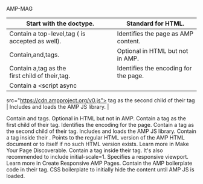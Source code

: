 AMP-MAG

| Start with the  doctype.                                                      	| Standard for HTML.                     	|
|-------------------------------------------------------------------------------	|----------------------------------------	|
| Contain a top-level,tag ( is accepted as well).                               	| Identifies the page as AMP content.    	|
| Contain,and,tags.                                                             	| Optional in HTML but not in AMP.       	|
| Contain a,tag as the<br /> first child of their,tag.                            | Identifies the encoding for the page.  	|
| Contain a <script async 
src="https://cdn.ampproject.org/v0.js">
</script> tag as the second child of their <head>tag  	                          | Includes and loads the AMP JS library. 	|
  
  
  
  

  
Contain <head> and <body> tags.	Optional in HTML but not in AMP.
Contain a <meta charset="utf-8"> tag as the first child of their <head> tag.	Identifies the encoding for the page.
Contain a <script async src="https://cdn.ampproject.org/v0.js"></script> tag as the second child of their <head> tag.	Includes and loads the AMP JS library.
Contain a <link rel="canonical" href="$SOME_URL"> tag inside their <head>.	Points to the regular HTML version of the AMP HTML document or to itself if no such HTML version exists. Learn more in Make Your Page Discoverable.
Contain a <meta name="viewport" content="width=device-width,minimum-scale=1"> tag inside their <head> tag. It's also recommended to include initial-scale=1.	Specifies a responsive viewport. Learn more in Create Responsive AMP Pages.
Contain the AMP boilerplate code in their <head> tag.	CSS boilerplate to initially hide the content until AMP JS is loaded.
  
  <style amp-boilerplate>body {
	-webkit-animation: -amp-start 8s steps(1, end) 0s 1 normal both;
	-moz-animation: -amp-start 8s steps(1, end) 0s 1 normal both;
	-ms-animation: -amp-start 8s steps(1, end) 0s 1 normal both;
	animation: -amp-start 8s steps(1, end) 0s 1 normal both
}

@-webkit-keyframes -amp-start {
	from {
		visibility: hidden
	}
	to {
		visibility: visible
	}
}

@-moz-keyframes -amp-start {
	from {
		visibility: hidden
	}
	to {
		visibility: visible
	}
}

@-ms-keyframes -amp-start {
	from {
		visibility: hidden
	}
	to {
		visibility: visible
	}
}

@-o-keyframes -amp-start {
	from {
		visibility: hidden
	}
	to {
		visibility: visible
	}
}

@keyframes -amp-start {
	from {
		visibility: hidden
	}
	to {
		visibility: visible
	}
}

</style>
<noscript>
  <style amp-boilerplate>body {
	-webkit-animation: none;
	-moz-animation: none;
	-ms-animation: none;
	animation: none
}
</style>
</noscript>
